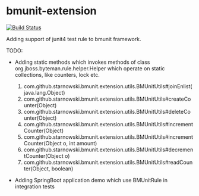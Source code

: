 # bmunit-extension

[![Build Status](https://travis-ci.org/starnowski/bmunit-extension.svg?branch=master)](https://travis-ci.org/starnowski/bmunit-extension)

Adding support of junit4 test rule to bmunit framework.

TODO:
- Adding static methods which invokes methods of class org.jboss.byteman.rule.helper.Helper which operate on static collections, like counters, lock etc.
    1. com.github.starnowski.bmunit.extension.utils.BMUnitUtils#joinEnlist(java.lang.Object)
    3. com.github.starnowski.bmunit.extension.utils.BMUnitUtils#createCounter(Object)
    4. com.github.starnowski.bmunit.extension.utils.BMUnitUtils#deleteCounter(Object)
    5. com.github.starnowski.bmunit.extension.utils.BMUnitUtils#incrementCounter(Object)
    6. com.github.starnowski.bmunit.extension.utils.BMUnitUtils#incrementCounter(Object o, int amount)
    7. com.github.starnowski.bmunit.extension.utils.BMUnitUtils#decrementCounter(Object o)
    8. com.github.starnowski.bmunit.extension.utils.BMUnitUtils#readCounter(Object, boolean)
    
- Adding SpringBoot application demo which use BMUnitRule in integration tests
